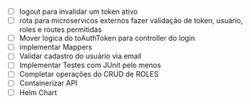 - [ ] logout para invalidar um token ativo
- [ ] rota para microservicos externos fazer validação de token, usuário, roles e routes permitidas
- [ ] Mover logica do toAuthToken para controller do login
- [ ] implementar Mappers
- [ ] Validar cadastro do usuário via email
- [ ] Implementar Testes com JUnit pelo menos
- [ ] Completar operações do CRUD de ROLES
- [ ] Containerizar API
- [ ] Helm Chart
